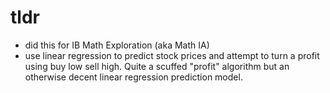 # tldr
* did this for IB Math Exploration (aka Math IA)
* use linear regression to predict stock prices and attempt to turn a profit using buy low sell high. Quite a scuffed "profit" algorithm but an otherwise decent linear regression prediction model.